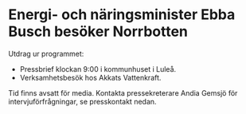 # Energi- och näringsminister Ebba Busch besöker Norrbotten

Utdrag ur programmet:

* Pressbrief klockan 9:00 i kommunhuset i Luleå.
* Verksamhetsbesök hos Akkats Vattenkraft.

Tid finns avsatt för media. Kontakta pressekreterare Andia Gemsjö för intervjuförfrågningar, se presskontakt nedan.
